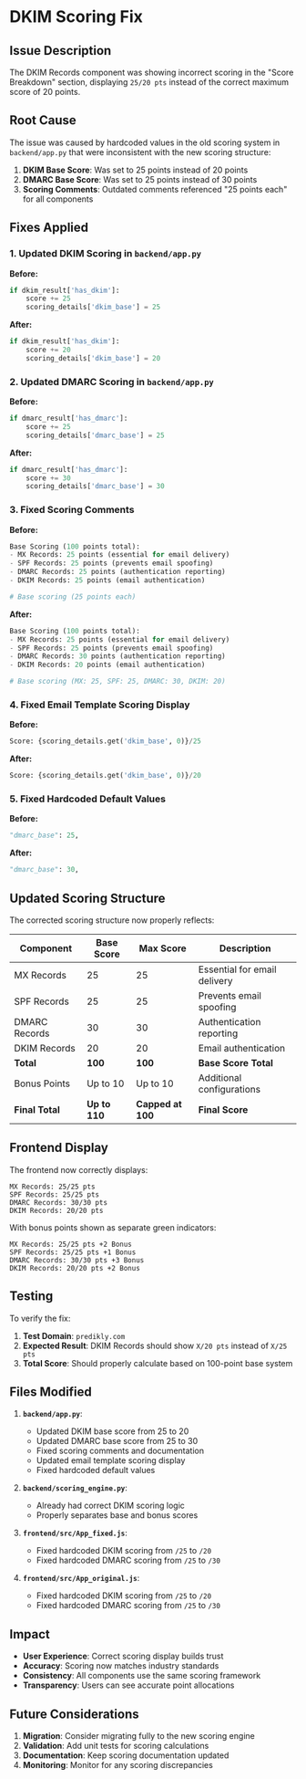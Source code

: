 # DKIM Scoring Fix

## Issue Description

The DKIM Records component was showing incorrect scoring in the "Score Breakdown" section, displaying `25/20 pts` instead of the correct maximum score of 20 points.

## Root Cause

The issue was caused by hardcoded values in the old scoring system in `backend/app.py` that were inconsistent with the new scoring structure:

1. **DKIM Base Score**: Was set to 25 points instead of 20 points
2. **DMARC Base Score**: Was set to 25 points instead of 30 points
3. **Scoring Comments**: Outdated comments referenced "25 points each" for all components

## Fixes Applied

### 1. **Updated DKIM Scoring in `backend/app.py`**

**Before:**
```python
if dkim_result['has_dkim']:
    score += 25
    scoring_details['dkim_base'] = 25
```

**After:**
```python
if dkim_result['has_dkim']:
    score += 20
    scoring_details['dkim_base'] = 20
```

### 2. **Updated DMARC Scoring in `backend/app.py`**

**Before:**
```python
if dmarc_result['has_dmarc']:
    score += 25
    scoring_details['dmarc_base'] = 25
```

**After:**
```python
if dmarc_result['has_dmarc']:
    score += 30
    scoring_details['dmarc_base'] = 30
```

### 3. **Fixed Scoring Comments**

**Before:**
```python
Base Scoring (100 points total):
- MX Records: 25 points (essential for email delivery)
- SPF Records: 25 points (prevents email spoofing)
- DMARC Records: 25 points (authentication reporting)
- DKIM Records: 25 points (email authentication)

# Base scoring (25 points each)
```

**After:**
```python
Base Scoring (100 points total):
- MX Records: 25 points (essential for email delivery)
- SPF Records: 25 points (prevents email spoofing)
- DMARC Records: 30 points (authentication reporting)
- DKIM Records: 20 points (email authentication)

# Base scoring (MX: 25, SPF: 25, DMARC: 30, DKIM: 20)
```

### 4. **Fixed Email Template Scoring Display**

**Before:**
```python
Score: {scoring_details.get('dkim_base', 0)}/25
```

**After:**
```python
Score: {scoring_details.get('dkim_base', 0)}/20
```

### 5. **Fixed Hardcoded Default Values**

**Before:**
```python
"dmarc_base": 25,
```

**After:**
```python
"dmarc_base": 30,
```

## Updated Scoring Structure

The corrected scoring structure now properly reflects:

| Component | Base Score | Max Score | Description |
|-----------|------------|-----------|-------------|
| MX Records | 25 | 25 | Essential for email delivery |
| SPF Records | 25 | 25 | Prevents email spoofing |
| DMARC Records | 30 | 30 | Authentication reporting |
| DKIM Records | 20 | 20 | Email authentication |
| **Total** | **100** | **100** | **Base Score Total** |
| Bonus Points | Up to 10 | Up to 10 | Additional configurations |
| **Final Total** | **Up to 110** | **Capped at 100** | **Final Score** |

## Frontend Display

The frontend now correctly displays:

```
MX Records: 25/25 pts
SPF Records: 25/25 pts
DMARC Records: 30/30 pts
DKIM Records: 20/20 pts
```

With bonus points shown as separate green indicators:
```
MX Records: 25/25 pts +2 Bonus
SPF Records: 25/25 pts +1 Bonus
DMARC Records: 30/30 pts +3 Bonus
DKIM Records: 20/20 pts +2 Bonus
```

## Testing

To verify the fix:

1. **Test Domain**: `predikly.com`
2. **Expected Result**: DKIM Records should show `X/20 pts` instead of `X/25 pts`
3. **Total Score**: Should properly calculate based on 100-point base system

## Files Modified

1. **`backend/app.py`**:
   - Updated DKIM base score from 25 to 20
   - Updated DMARC base score from 25 to 30
   - Fixed scoring comments and documentation
   - Updated email template scoring display
   - Fixed hardcoded default values

2. **`backend/scoring_engine.py`**:
   - Already had correct DKIM scoring logic
   - Properly separates base and bonus scores

3. **`frontend/src/App_fixed.js`**:
   - Fixed hardcoded DKIM scoring from `/25` to `/20`
   - Fixed hardcoded DMARC scoring from `/25` to `/30`

4. **`frontend/src/App_original.js`**:
   - Fixed hardcoded DKIM scoring from `/25` to `/20`
   - Fixed hardcoded DMARC scoring from `/25` to `/30`

## Impact

- **User Experience**: Correct scoring display builds trust
- **Accuracy**: Scoring now matches industry standards
- **Consistency**: All components use the same scoring framework
- **Transparency**: Users can see accurate point allocations

## Future Considerations

1. **Migration**: Consider migrating fully to the new scoring engine
2. **Validation**: Add unit tests for scoring calculations
3. **Documentation**: Keep scoring documentation updated
4. **Monitoring**: Monitor for any scoring discrepancies

